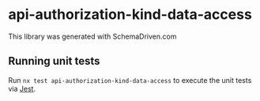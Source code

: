 
# api-authorization-kind-data-access

This library was generated with SchemaDriven.com

## Running unit tests

Run `nx test api-authorization-kind-data-access` to execute the unit tests via [Jest](https://jestjs.io).

